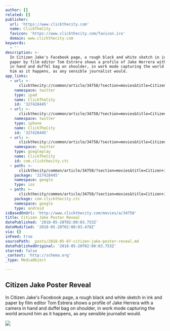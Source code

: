 ```yaml
---
author: []
related: []
publisher:
  url: 'https://www.clickthecity.com'
  name: ClickTheCity
  favicon: 'https://www.clickthecity.com/favicon.ico'
  domain: www.clickthecity.com
keywords:
  - ''
description: >-
  In Citizen Jake's Facebook page, a rough black and white sketch in ink and
  paper by film editor Tom Estrera shows a profile of Jake Herrera with a camera
  in hand and duffel bag on shoulder, in work mode capturing the world around
  him as it happens, as any sensible journalist would.
app_links:
  - url: >-
      clickthecity://common/article/34758/?section=movies&title=Citizen+Jake+Poster+Reveal
    namespace: twitter
    type: ipad
    name: ClickTheCity
    id: '327428445'
  - url: >-
      clickthecity://common/article/34758/?section=movies&title=Citizen+Jake+Poster+Reveal
    namespace: twitter
    type: iphone
    name: ClickTheCity
    id: '327428445'
  - url: >-
      clickthecity://common/article/34758/?section=movies&title=Citizen+Jake+Poster+Reveal
    namespace: twitter
    type: googleplay
    name: ClickTheCity
    id: com.clickthecity.ctc
  - path: >-
      clickthecity/common/article/34758/?section=movies&title=Citizen+Jake+Poster+Reveal
    package: '327428445'
    namespace: google
    type: ios
  - path: >-
      clickthecity/common/article/34758/?section=movies&title=Citizen+Jake+Poster+Reveal
    package: com.clickthecity.ctc
    namespace: google
    type: android
isBasedOnUrl: 'http://www.clickthecity.com/movies/a/34758'
title: Citizen Jake Poster Reveal
datePublished: '2018-05-20T02:00:03.753Z'
dateModified: '2018-05-20T02:00:03.478Z'
via: {}
inFeed: true
sourcePath: _posts/2018-05-07-citizen-jake-poster-reveal.md
datePublishedOriginal: '2018-05-20T02:00:03.753Z'
starred: false
_context: 'http://schema.org'
_type: MediaObject

---
```

<article style=""><h1>Citizen Jake Poster Reveal</h1><p>In Citizen Jake's Facebook page, a rough black and white sketch in ink and paper by film editor Tom Estrera shows a profile of Jake Herrera with a camera in hand and duffel bag on shoulder, in work mode capturing the world around him as it happens, as any sensible journalist would.</p><img src="https://cdn1.clickthecity.com/images/articles/content/5aef9a812277e0.54673155.jpg" /></article>